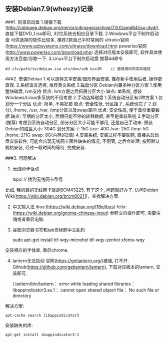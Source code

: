 安装Debian7.9(wheezy)记录
----
###1. 刻录启动盘
1.镜像下载(http://cdimage.debian.org/mirror/cdimage/archive/7.9.0/amd64/iso-dvd/), 直接下载DVD_1.iso即可, 32位系统去相应目录下载.
2.Windows平台下制作启动盘
可供选择的软件比较多, 推荐2款自己平时常用的
ultraiso官网(https://www.ezbsystems.com/ultraiso/download.htm)
poweriso官网(http://www.poweriso.com/download.php)
选择对应版本安装即可, 软件具体使用方法百度/谷歌一下.
3.Linux平台下制作启动盘
推荐dd命令

    dd if=/path/to/debian.iso of=/dev/sdb bs=1M    // 替换成你的实际路径

###2. 安装Debian
1.可以选择文本安装/图形界面安装, 推荐新手使用后者, 操作更直观.
2.系统语言选择, 推荐英文系统
3.磁盘分区
Debian内置多种分区方案
1.使用整块磁盘, lvm支持
优点: lvm方便之后拓展分区大小
缺点: 单系统, 想装Windows/Linux多系统的不用考虑
2.手动选择磁盘
1.系统自动分区有2种方案
1.仅划分一个分区
优点: 简单, 不易犯错
缺点: 安全性低, 分区挂了, 系统也完了
2.划分/, /home, /usr, /var, /tmp分区以及swap空间
优点: 安全性高, 便于备份重要数据
缺点: 早期的分区太小, 后期只能不停的转移数据, 甚至是重装系统
2.手动分区(推荐)
考虑到系统自动分区, 部分分区大小可能不够用, 还是自己手动来.
预装Debian的磁盘大小: 304G
划分方案:
/: 15G
/usr: 40G
/var: 25G
/tmp: 5G
/home: 211G
swap: 8G(内存的2倍)
4.安装系统, 安装过程不要联网, 直接从启动盘安装软件; 可能会出现无线网卡固件缺失的情况, 不用管, 之后会处理;
按照默认规格安装, 经过一段时间的等待, 完成安装.

###3. 问题解决
1. 无线网卡驱动

    lspci                      // 找到无线网卡型号

比如, 我机器的无线网卡就是BCM43225, 有了这个, 问题就好办了.
访问Debian Wiki(https://wiki.debian.org/brcm80211)，查找解决方案.

2. 中文输入法
ibus:(https://wiki.debian.org/I18n/ibus)
fcitx: (https://wiki.debian.org/gnome-chinese-input)
参照文档操作即可, 需要注销或者重启电脑.

3. 谷歌浏览器书签和tab页标题中文乱码

    sudo apt-get install ttf-wqy-microhei ttf-wqy-zenhei xfonts-wqy

安装相应的字体库, 重启chrome.

4. lantern无法启动
官网(https://getlantern.org/)被墙, 打不开.
Github(https://github.com/getlantern/lantern), 下载对应版本的lantern, 安装即可.

    /.lantern/bin/lantern： error while loading shared libraries： libappindicator3.so.1： cannot open shared object file： No such file or directory

解决方案:

    apt-cache search libappindicator3

安装缺失的库:

    apt-get install ibappindicator3-1

